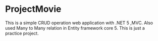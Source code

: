 # ProjectMovie
This is a simple CRUD operation web application with .NET 5 ,MVC.
Also used Many to Many relation in Entity framework core 5.
This is just a practice project.

